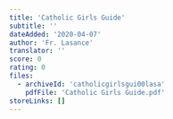 ```yaml
---
title: 'Catholic Girls Guide'
subtitle: ''
dateAdded: '2020-04-07'
author: 'Fr. Lasance'
translator: ''
score: 0
rating: 0
files:
  - archiveId: 'catholicgirlsgui00lasa'
    pdfFile: 'Catholic Girls Guide.pdf'
storeLinks: []
---
```



